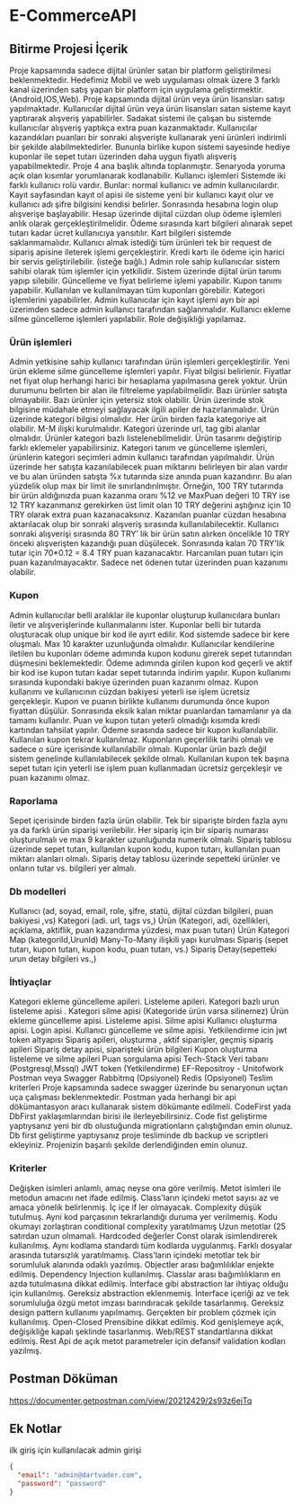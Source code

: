 # E-CommerceAPI

## Bitirme Projesi İçerik
Proje kapsamında sadece dijital ürünler satan bir platform geliştirilmesi beklenmektedir. Hedefimiz Mobil ve web uygulaması olmak üzere 3 farklı kanal üzerinden satış yapan bir platform için uygulama geliştirmektir. (Android,IOS,Web). 
Proje kapsamında dijital ürün veya ürün lisansları satışı yapılmaktadır. Kullanıcılar dijital ürün veya ürün lisansları satan sisteme kayıt yaptırarak alışveriş yapabilirler. 
Sadakat sistemi ile çalışan bu sistemde kullanıcılar alışveriş yaptıkça extra puan kazanmaktadır. 
Kullanıcılar kazandıkları puanları bir sonraki alışverişte kullanarak yeni ürünleri indirimli bir şekilde alabilmektedirler. Bununla birlike kupon sistemi sayesinde hediye kuponlar ile sepet tutarı üzerinden daha uygun fiyatlı alışveriş yapabilmektedir. 
Proje 4 ana başlık altında toplanmıştır. Senaryoda yoruma açık olan kısımlar yorumlanarak kodlanabilir. 
 Kullanıcı işlemleri
Sistemde iki farklı kullanıcı rolü vardır. Bunlar: normal kullanıcı ve admin kullanıcılardır. Kayıt sayfasından kayıt ol apisi ile sisteme yeni bir kullanıcı kayıt olur ve kullanıcı adı şifre bilgisini kendisi belirler. Sonrasında hesabına login olup alışverişe başlayabilir. Hesap üzerinde dijital cüzdan olup ödeme işlemleri anlık olarak gerçekleştirilmelidir. Ödeme sırasında kart bilgileri alınarak sepet tutarı kadar ücret kullanıcıya yansıtılır. 
Kart bilgileri sistemde saklanmamalıdır. Kullanıcı almak istediği tüm ürünleri tek bir request de sipariş apisine ileterek işlemi gerçekleştirir. 
Kredi kartı ile ödeme için harici bir servis geliştirilebilir. (isteğe bağlı.) Admin role sahip kullanıcılar sistem sahibi olarak tüm işlemler için yetkilidir. Sistem üzerinde dijital ürün tanımı yapıp silebilir. Güncelleme ve fiyat belirleme işlemi yapabilir. Kupon tanımı yapabilir. Kullanılan ve kullanılmayan tüm kuponları görebilir. Kategori işlemlerini yapabilirler. 
Admin kullanıcılar için kayıt işlemi ayrı bir api üzerimden sadece admin kullanıcı tarafından sağlanmalıdır.  Kullanıcı ekleme silme güncelleme işlemleri yapılabilir. Role değişikliği yapılamaz.
 ### Ürün işlemleri
Admin yetkisine sahip kullanıcı tarafından ürün işlemleri gerçekleştirilir. Yeni ürün ekleme silme güncelleme işlemleri yapılır. Fiyat bilgisi belirlenir. Fiyatlar net fiyat olup herhangi harici bir hesaplama yapılmasına gerek yoktur. Ürün durumunu belirten bir alan ile filtreleme yapılabilmelidir. Bazı ürünler satışta olmayabilir. Bazı ürünler için yetersiz stok olabilir. Ürün üzerinde stok bilgisine müdahale etmeyi sağlayacak ilgili apiler de hazırlanmalıdır. 
Ürün üzerinde kategori bilgisi olmalıdır. Her ürün birden fazla kategoriye ait olabilir. M-M ilişki kurulmalıdır. Kategori üzerinde url, tag gibi alanlar olmalıdır. Ürünler kategori bazlı listelenebilmelidir. 
Ürün tasarımı değiştirip farklı eklemeler yapabilirsiniz. 
Kategori tanım ve güncelleme işlemleri, ürünlerin kategori seçimleri admin kullanıcı tarafından yapılmalıdır. 
Ürün üzerinde her satışta kazanılabilecek puan miktarını belirleyen bir alan vardır ve bu alan üründen satışta %x tutarında size anında puan kazandırır. Bu alan yüzdelik olup max bir limit ile sınırlandırılmıştır. Örneğin, 100 TRY tutarında bir ürün aldığınızda puan kazanma oranı %12 ve MaxPuan değeri 10 TRY ise 12 TRY kazanmanız gerekirken üst limit olan 10 TRY değerini aştığınız için 10 TRY olarak extra puan kazanacaksınız. 
Kazanılan puanlar cüzdan hesabına aktarılacak olup bir sonraki alışveriş sırasında kullanılabilecektir. 
Kullanıcı sonraki alışverişi sırasında 80 TRYʼ lik bir ürün satın alırken öncelikle 10 TRY önceki alışverişten kazandığı puan düşülecek. Sonrasında kalan 70 TRYʼlik tutar için 70*0.12 = 8.4 TRY puan kazanacaktır. 
Harcanılan puan tutarı için puan kazanılmayacaktır. Sadece net ödenen tutar üzerinden puan kazanımı olabilir. 
### Kupon
Admin kullanıcılar belli aralıklar ile kuponlar oluşturup kullanıcılara bunları iletir ve alışverişlerinde kullanmalarını ister. Kuponlar belli bir tutarda oluşturacak olup unique bir kod ile ayırt edilir. Kod sistemde sadece bir kere oluşmalı. Max 10 karakter uzunluğunda olmalıdır.
Kullanıcılar kendilerine iletilen bu kuponları ödeme adımında kupon kodunu girerek sepet tutarından düşmesini beklemektedir. Ödeme adımında girilen kupon kod geçerli ve aktif bir kod ise kupon tutarı kadar sepet tutarında indirim yapılır. 
Kupon kullanımı sırasında kupondaki bakiye üzerinden puan kazanımı olmaz. Kupon kullanımı ve kullanıcının cüzdan bakiyesi yeterli ise işlem ücretsiz gerçekleşir. 
Kupon ve puanın birlikte kullanımı durumunda önce kupon fiyattan düşülür. Sonrasında eksik kalan miktar puanlardan tamamlanır ya da tamamı kullanılır. Puan ve kupon tutarı yeterli olmadığı kısımda kredi kartından tahsilat yapılır. Ödeme sırasında sadece bir kupon kullanılabilir. Kullanılan kupon tekrar kullanılmaz. 
Kuponların geçerlilik tarihi olmalı ve sadece o süre içerisinde kullanılabilir olmalı. Kuponlar ürün bazlı değil sistem genelinde kullanılabilecek şekilde olmalı. Kullanılan kupon tek başına sepet tutarı için yeterli ise işlem puan kullanmadan ücretsiz gerçekleşir ve puan kazanımı olmaz. 
### Raporlama
Sepet içerisinde birden fazla ürün olabilir. Tek bir siparişte birden fazla aynı ya da farklı ürün siparişi verilebilir. 
Her sipariş için bir sipariş numarası oluşturulmalı ve max 9 karakter uzunluğunda numerik olmalı. 
Sipariş tablosu üzerinde sepet tutarı, kullanılan kupon kodu, kupon tutarı, kullanılan puan miktarı alanları olmalı. 
Sipariş detay tablosu üzerinde sepetteki ürünler ve onların tutar vs. bilgileri yer almalı. 
### Db modelleri 
Kullanıcı (ad, soyad, email, role, şifre, statü, dijital cüzdan bilgileri, puan bakiyesi ,vs) 
Kategori (adi. url, tags vs,) 
Ürün (Kategori, adi, özellikleri, açıklama, aktiflik, puan kazandırma yüzdesi, max puan tutarı) 
Ürün Kategori Map (kategoriId,UrunId) Many-To-Many ilişkili yapı kurulması Sipariş (sepet tutarı, kupon tutarı, kupon kodu, puan tutarı, vs.) 
Sipariş Detay(sepetteki urun detay bilgileri vs.,)
### İhtiyaçlar 
Kategori ekleme güncelleme apileri. Listeleme apileri. 
Kategori bazlı urun listeleme apisi . 
Kategori silme apisi (Kategoride ürün varsa silinemez) 
Ürün ekleme güncelleme apisi. Listeleme apisi. Silme apisi 
Kullanıcı oluşturma apisi. Login apisi. Kullanıcı güncelleme ve silme apisi. Yetkilendirme icin jwt token altyapısı 
Sipariş apileri, oluşturma , aktif siparişler, geçmiş sipariş apileri 
Sipariş detay apisi, siparişteki ürün bilgileri 
Kupon oluşturma listeleme ve silme apileri 
Puan sorgulama apisi 
Tech-Stack 
Veri tabanı (Postgresql,Mssql) 
JWT token (Yetkilendirme) 
EF-Repositroy - Unitofwork 
Postman veya Swagger 
Rabbitmq (Opsiyonel) 
Redis (Opsiyonel) 
Teslim kriterleri 
Proje kapsamında sadece swagger üzerinde bu senaryonun uçtan uça çalışması beklenmektedir. 
Postman yada herhangi bir api dökümantasyon aracı kullanarak sistem dökümante edilmeli. 
CodeFirst yada DbFirst yaklaşımlarından birisi ile ilerleyebilirsiniz. Code fist geliştirme yaptıysanız yeni bir db olustuğunda migrationların çalıştığından emin olunuz. 
Db first geliştirme yaptıysanız proje tesliminde db backup ve scriptleri ekleyiniz. Projenizin başarılı şekilde derlendiğinden emin olunuz. 
### Kriterler 
Değişken isimleri anlamlı, amaç neyse ona göre verilmiş. 
Metot isimleri ile metodun amacını net ifade edilmiş. 
Class'ların içindeki metot sayısı az ve amaca yönelik belirlenmiş.
İç içe if ler olmayacak. Complexity düşük tutulmuş. 
Ayni kod parçasının tekrarlandığı duruma yer verilmemiş. 
Kodu okumayı zorlaştıran conditional complexity yaratılmamış Uzun metotlar (25 satırdan uzun olmamali. 
Hardcoded değerler Const olarak isimlendirerek kullanılmış. 
Aynı kodlama standardı tüm kodlarda uygulanmış. Farklı dosyalar arasında tutarsızlık yaratılmamış. 
Class'ların içindeki metotlar tek bir sorumluluk alanında odaklı yazılmış. Objectler arası bağımlılıklar enjekte edilmiş. 
Dependency Injection kullanılmış. 
Classlar arası bağımlılıkların en azda tutulmasına dikkat edilmiş. İnterface gibi abstraction lar ihtiyaç olduğu için kullanılmış. Gereksiz abstraction eklenmemiş. 
İnterface içeriği az ve tek sorumluluğa özgü metot imzası barındıracak şekilde tasarlanmış. Gereksiz design pattern kullanımı yapılmamış. 
Gerçekten bir problem çözmek için kullanılmış. 
Open-Closed Prensibine dikkat edilmiş. Kod genişlemeye açık, değişikliğe kapalı şeklinde tasarlanmış. Web/REST standartlarına dikkat edilmiş. Rest Api de açık metot parametreler için defansif validation kodları yazılmış.


## Postman Döküman
https://documenter.getpostman.com/view/20212429/2s93z6ejTq

## Ek Notlar
ilk giriş için kullanılacak admin girişi
```JSON
{
  "email": "admin@dartvader.com",
  "password": "password"
}
```
